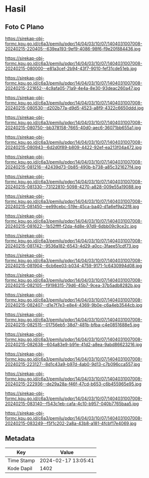 # Hasil

## Foto C Plano

https://sirekap-obj-formc.kpu.go.id/c6a3/pemilu/pdpr/14/04/03/10/07/1404031007008-20240215-220405--639ea193-9ef9-4086-98f6-f9e20f884436.jpg

https://sirekap-obj-formc.kpu.go.id/c6a3/pemilu/pdpr/14/04/03/10/07/1404031007008-20240215-080000--e81a3cef-2b94-43f7-9010-fef31cde51eb.jpg

https://sirekap-obj-formc.kpu.go.id/c6a3/pemilu/pdpr/14/04/03/10/07/1404031007008-20240215-221652--4c9afa05-71a9-4e4a-8e30-93deac260a47.jpg

https://sirekap-obj-formc.kpu.go.id/c6a3/pemilu/pdpr/14/04/03/10/07/1404031007008-20240215-080530--d202b77a-d9d5-4523-a8f9-4322c6650ddd.jpg

https://sirekap-obj-formc.kpu.go.id/c6a3/pemilu/pdpr/14/04/03/10/07/1404031007008-20240215-080750--bb378158-7665-40d0-aec6-36071bb655a1.jpg

https://sirekap-obj-formc.kpu.go.id/c6a3/pemilu/pdpr/14/04/03/10/07/1404031007008-20240215-080943--6d2d0f89-b809-4422-92ef-ea213f04a472.jpg

https://sirekap-obj-formc.kpu.go.id/c6a3/pemilu/pdpr/14/04/03/10/07/1404031007008-20240215-081216--42439d73-0b85-490b-b738-a85c321627f4.jpg

https://sirekap-obj-formc.kpu.go.id/c6a3/pemilu/pdpr/14/04/03/10/07/1404031007008-20240215-081330--73122810-5098-4270-a828-009e55a19088.jpg

https://sirekap-obj-formc.kpu.go.id/c6a3/pemilu/pdpr/14/04/03/10/07/1404031007008-20240215-081450--ee99cebc-519e-45ca-ba40-d1a6ef9a22f8.jpg

https://sirekap-obj-formc.kpu.go.id/c6a3/pemilu/pdpr/14/04/03/10/07/1404031007008-20240215-081622--1b52ffff-f2da-4d8e-97d9-6dbb09c9ce2c.jpg

https://sirekap-obj-formc.kpu.go.id/c6a3/pemilu/pdpr/14/04/03/10/07/1404031007008-20240215-081742--9536a182-6543-4d29-a0cc-3faee51cdf73.jpg

https://sirekap-obj-formc.kpu.go.id/c6a3/pemilu/pdpr/14/04/03/10/07/1404031007008-20240215-081904--6cb6ee03-b034-4759-9171-1c6430994d08.jpg

https://sirekap-obj-formc.kpu.go.id/c6a3/pemilu/pdpr/14/04/03/10/07/1404031007008-20240215-082105--f9198315-79d6-45b7-9cea-37b5adb8282b.jpg

https://sirekap-obj-formc.kpu.go.id/c6a3/pemilu/pdpr/14/04/03/10/07/1404031007008-20240215-082407--d1e7f7e3-e8e4-4369-9b0e-c6a4eb3544cb.jpg

https://sirekap-obj-formc.kpu.go.id/c6a3/pemilu/pdpr/14/04/03/10/07/1404031007008-20240215-082515--01756eb5-38d7-481b-bfba-c4e0851688e5.jpg

https://sirekap-obj-formc.kpu.go.id/c6a3/pemilu/pdpr/14/04/03/10/07/1404031007008-20240215-082638--604a83e9-b91e-41d2-a8ea-9abd86623216.jpg

https://sirekap-obj-formc.kpu.go.id/c6a3/pemilu/pdpr/14/04/03/10/07/1404031007008-20240215-223127--8d1c43a9-b97d-4ab0-9d13-c7b096cca557.jpg

https://sirekap-obj-formc.kpu.go.id/c6a3/pemilu/pdpr/14/04/03/10/07/1404031007008-20240215-222936--de29a28a-f46f-47cd-b653-c6b455965e95.jpg

https://sirekap-obj-formc.kpu.go.id/c6a3/pemilu/pdpr/14/04/03/10/07/1404031007008-20240215-083140--f543c1eb-cafa-4c10-b957-040b7765baa5.jpg

https://sirekap-obj-formc.kpu.go.id/c6a3/pemilu/pdpr/14/04/03/10/07/1404031007008-20240215-083249--f5f1c202-2a8a-43b8-a181-4fcbf17e4069.jpg


## Metadata

| Key        | Value               |
| ---------- | ------------------- |
| Time Stamp | 2024-02-17 13:05:41 |
| Kode Dapil | 1402                |



